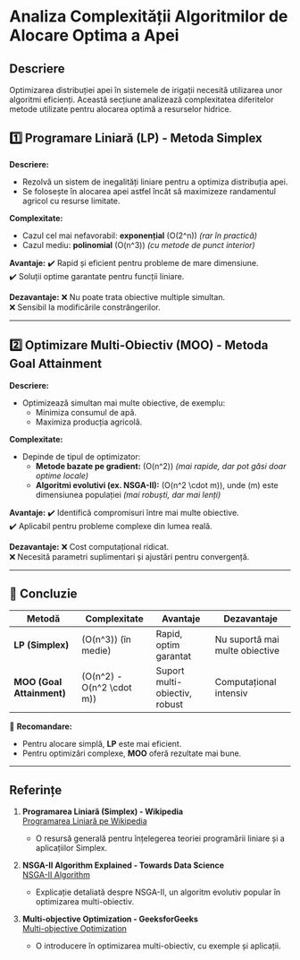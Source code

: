 # Analiza Complexității Algoritmilor de Alocare Optima a Apei

## Descriere
Optimizarea distribuției apei în sistemele de irigații necesită utilizarea unor algoritmi eficienți. Această secțiune analizează complexitatea diferitelor metode utilizate pentru alocarea optimă a resurselor hidrice.

## 1️⃣ Programare Liniară (LP) - Metoda Simplex
**Descriere:**
- Rezolvă un sistem de inegalități liniare pentru a optimiza distribuția apei.
- Se folosește în alocarea apei astfel încât să maximizeze randamentul agricol cu resurse limitate.

**Complexitate:**
- Cazul cel mai nefavorabil: **exponențial** \(O(2^n)\) *(rar în practică)*
- Cazul mediu: **polinomial** \(O(n^3)\) *(cu metode de punct interior)*

**Avantaje:**
✔️ Rapid și eficient pentru probleme de mare dimensiune.  
✔️ Soluții optime garantate pentru funcții liniare.

**Dezavantaje:**
❌ Nu poate trata obiective multiple simultan.  
❌ Sensibil la modificările constrângerilor.

---

## 2️⃣ Optimizare Multi-Obiectiv (MOO) - Metoda Goal Attainment
**Descriere:**
- Optimizează simultan mai multe obiective, de exemplu:
  - Minimiza consumul de apă.
  - Maximiza producția agricolă.

**Complexitate:**
- Depinde de tipul de optimizator:
  - **Metode bazate pe gradient:** \(O(n^2)\) *(mai rapide, dar pot găsi doar optime locale)*
  - **Algoritmi evolutivi (ex. NSGA-II):** \(O(n^2 \cdot m)\), unde \(m\) este dimensiunea populației *(mai robuști, dar mai lenți)*

**Avantaje:**
✔️ Identifică compromisuri între mai multe obiective.  
✔️ Aplicabil pentru probleme complexe din lumea reală.

**Dezavantaje:**
❌ Cost computațional ridicat.  
❌ Necesită parametri suplimentari și ajustări pentru convergență.

---

## 🔎 Concluzie
| Metodă | Complexitate | Avantaje | Dezavantaje |
|--------|-------------|-----------|-------------|
| **LP (Simplex)** | \(O(n^3)\) (în medie) | Rapid, optim garantat | Nu suportă mai multe obiective |
| **MOO (Goal Attainment)** | \(O(n^2) - O(n^2 \cdot m)\) | Suport multi-obiectiv, robust | Computațional intensiv |

📌 **Recomandare:**
- Pentru alocare simplă, **LP** este mai eficient.
- Pentru optimizări complexe, **MOO** oferă rezultate mai bune.

---

## Referințe

1. **Programarea Liniară (Simplex) - Wikipedia**  
   [Programarea Liniară pe Wikipedia](https://ro.wikipedia.org/wiki/Programare_liniar%C4%83)  
   - O resursă generală pentru înțelegerea teoriei programării liniare și a aplicațiilor Simplex.

2. **NSGA-II Algorithm Explained - Towards Data Science**  
   [NSGA-II Algorithm](https://towardsdatascience.com/nsga-ii-algorithm-theory-and-implementation-a5a90d60e17e)  
   - Explicație detaliată despre NSGA-II, un algoritm evolutiv popular în optimizarea multi-obiectiv.

3. **Multi-objective Optimization - GeeksforGeeks**  
   [Multi-objective Optimization](https://www.geeksforgeeks.org/multi-objective-optimization-in-machine-learning/)  
   - O introducere în optimizarea multi-obiectiv, cu exemple și aplicații.
